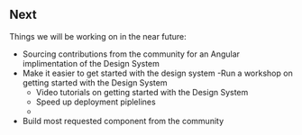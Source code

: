 ## Next

Things we will be working on in the near future:

- Sourcing contributions from the community for an Angular implimentation of the Design System
- Make it easier to get started with the design system
    -Run a workshop on getting started with the Design System
    - Video tutorials on getting started with the Design System
    - Speed up deployment piplelines
    - 
- Build most requested component from the community